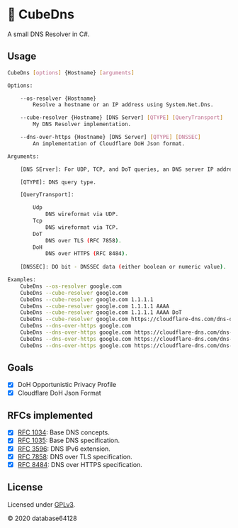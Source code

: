 # 🌊 CubeDns

A small DNS Resolver in C#.

## Usage

```bash
CubeDns [options] {Hostname} [arguments]

Options:

    --os-resolver {Hostname}
        Resolve a hostname or an IP address using System.Net.Dns.

    --cube-resolver {Hostname} [DNS Server] [QTYPE] [QueryTransport]
        My DNS Resolver implementation.

    --dns-over-https {Hostname} [DNS Server] [QTYPE] [DNSSEC]
        An implementation of Cloudflare DoH Json format.

Arguments:

    [DNS SErver]: For UDP, TCP, and DoT queries, an DNS server IP address in plain string. For DoH queries, an query URI. For example, https://dns.google/dns-query

    [QTYPE]: DNS query type.

    [QueryTransport]:

        Udp
            DNS wireformat via UDP.
        Tcp
            DNS wireformat via TCP.
        DoT
            DNS over TLS (RFC 7858).
        DoH
            DNS over HTTPS (RFC 8484).
    
    [DNSSEC]: DO bit - DNSSEC data (either boolean or numeric value).

Examples:
    CubeDns --os-resolver google.com
    CubeDns --cube-resolver google.com
    CubeDns --cube-resolver google.com 1.1.1.1
    CubeDns --cube-resolver google.com 1.1.1.1 AAAA
    CubeDns --cube-resolver google.com 1.1.1.1 AAAA DoT
    CubeDns --cube-resolver google.com https://cloudflare-dns.com/dns-query AAAA DoH
    CubeDns --dns-over-https google.com 
    CubeDns --dns-over-https google.com https://cloudflare-dns.com/dns-query
    CubeDns --dns-over-https google.com https://cloudflare-dns.com/dns-query AAAA
    CubeDns --dns-over-https google.com https://cloudflare-dns.com/dns-query AAAA true
```

## Goals

- [x] DoH Opportunistic Privacy Profile
- [x] Cloudflare DoH Json Format

## RFCs implemented

- [x] [RFC 1034](https://tools.ietf.org/html/rfc1034): Base DNS concepts.
- [x] [RFC 1035](https://tools.ietf.org/html/rfc1035): Base DNS specification.
- [x] [RFC 3596](https://tools.ietf.org/html/rfc3596): DNS IPv6 extension.
- [x] [RFC 7858](https://tools.ietf.org/html/rfc7858): DNS over TLS specification.
- [x] [RFC 8484](https://tools.ietf.org/html/rfc8484): DNS over HTTPS specification.

## License

Licensed under [GPLv3](LICENSE).

© 2020 database64128
